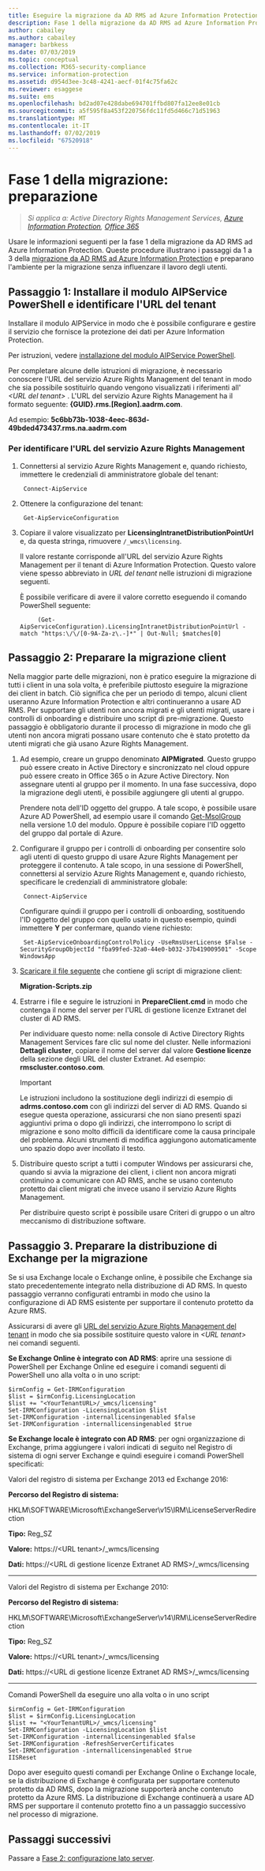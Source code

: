 ```yaml
---
title: Eseguire la migrazione da AD RMS ad Azure Information Protection - Fase 1
description: Fase 1 della migrazione da AD RMS ad Azure Information Protection che include i passaggi da 1 a 3 della migrazione da AD RMS ad Azure Information Protection.
author: cabailey
ms.author: cabailey
manager: barbkess
ms.date: 07/03/2019
ms.topic: conceptual
ms.collection: M365-security-compliance
ms.service: information-protection
ms.assetid: d954d3ee-3c48-4241-aecf-01f4c75fa62c
ms.reviewer: esaggese
ms.suite: ems
ms.openlocfilehash: bd2ad07e428dabe694701ffbd807fa12ee8e01cb
ms.sourcegitcommit: a5f595f8a453f220756fdc11fd5d466c71d51963
ms.translationtype: MT
ms.contentlocale: it-IT
ms.lasthandoff: 07/02/2019
ms.locfileid: "67520918"
---
```

# <a name="migration-phase-1---preparation"></a>Fase 1 della migrazione: preparazione

>*Si applica a: Active Directory Rights Management Services, [Azure Information Protection](https://azure.microsoft.com/pricing/details/information-protection), [Office 365](https://download.microsoft.com/download/E/C/F/ECF42E71-4EC0-48FF-AA00-577AC14D5B5C/Azure_Information_Protection_licensing_datasheet_EN-US.pdf)*

Usare le informazioni seguenti per la fase 1 della migrazione da AD RMS ad Azure Information Protection. Queste procedure illustrano i passaggi da 1 a 3 della [migrazione da AD RMS ad Azure Information Protection](migrate-from-ad-rms-to-azure-rms.md) e preparano l'ambiente per la migrazione senza influenzare il lavoro degli utenti.


## <a name="step-1-install-the-aipservice-powershell-module-and-identify-your-tenant-url"></a>Passaggio 1: Installare il modulo AIPService PowerShell e identificare l'URL del tenant

Installare il modulo AIPService in modo che è possibile configurare e gestire il servizio che fornisce la protezione dei dati per Azure Information Protection.

Per istruzioni, vedere [installazione del modulo AIPService PowerShell](./install-powershell.md).

Per completare alcune delle istruzioni di migrazione, è necessario conoscere l'URL del servizio Azure Rights Management del tenant in modo che sia possibile sostituirlo quando vengono visualizzati i riferimenti all' *\<URL del tenant\>* . L'URL del servizio Azure Rights Management ha il formato seguente: **{GUID}.rms.[Region].aadrm.com**.

Ad esempio: **5c6bb73b-1038-4eec-863d-49bded473437.rms.na.aadrm.com**

### <a name="to-identify-your-azure-rights-management-service-url"></a>Per identificare l'URL del servizio Azure Rights Management

1. Connettersi al servizio Azure Rights Management e, quando richiesto, immettere le credenziali di amministratore globale del tenant:
    
        Connect-AipService
    
2. Ottenere la configurazione del tenant:
    
        Get-AipServiceConfiguration
    
3. Copiare il valore visualizzato per **LicensingIntranetDistributionPointUrl** e, da questa stringa, rimuovere `/_wmcs\licensing`. 
    
    Il valore restante corrisponde all'URL del servizio Azure Rights Management per il tenant di Azure Information Protection. Questo valore viene spesso abbreviato in *URL del tenant* nelle istruzioni di migrazione seguenti.
    
    È possibile verificare di avere il valore corretto eseguendo il comando PowerShell seguente:
    
            (Get-AipServiceConfiguration).LicensingIntranetDistributionPointUrl -match "https:\/\/[0-9A-Za-z\.-]*" | Out-Null; $matches[0]

## <a name="step-2-prepare-for-client-migration"></a>Passaggio 2: Preparare la migrazione client

Nella maggior parte delle migrazioni, non è pratico eseguire la migrazione di tutti i client in una sola volta, è preferibile piuttosto eseguire la migrazione dei client in batch. Ciò significa che per un periodo di tempo, alcuni client useranno Azure Information Protection e altri continueranno a usare AD RMS. Per supportare gli utenti non ancora migrati e gli utenti migrati, usare i controlli di onboarding e distribuire uno script di pre-migrazione. Questo passaggio è obbligatorio durante il processo di migrazione in modo che gli utenti non ancora migrati possano usare contenuto che è stato protetto da utenti migrati che già usano Azure Rights Management.

1. Ad esempio, creare un gruppo denominato **AIPMigrated**. Questo gruppo può essere creato in Active Directory e sincronizzato nel cloud oppure può essere creato in Office 365 o in Azure Active Directory. Non assegnare utenti al gruppo per il momento. In una fase successiva, dopo la migrazione degli utenti, è possibile aggiungere gli utenti al gruppo.

    Prendere nota dell'ID oggetto del gruppo. A tale scopo, è possibile usare Azure AD PowerShell, ad esempio usare il comando [Get-MsolGroup](/powershell/msonline/v1/Get-MsolGroup) nella versione 1.0 del modulo. Oppure è possibile copiare l'ID oggetto del gruppo dal portale di Azure.

2. Configurare il gruppo per i controlli di onboarding per consentire solo agli utenti di questo gruppo di usare Azure Rights Management per proteggere il contenuto. A tale scopo, in una sessione di PowerShell, connettersi al servizio Azure Rights Management e, quando richiesto, specificare le credenziali di amministratore globale:

        Connect-AipService

    Configurare quindi il gruppo per i controlli di onboarding, sostituendo l'ID oggetto del gruppo con quello usato in questo esempio, quindi immettere **Y** per confermare, quando viene richiesto:

        Set-AipServiceOnboardingControlPolicy -UseRmsUserLicense $False -SecurityGroupObjectId "fba99fed-32a0-44e0-b032-37b419009501" -Scope WindowsApp

3. [Scaricare il file seguente](https://go.microsoft.com/fwlink/?LinkId=524619) che contiene gli script di migrazione client:
    
    **Migration-Scripts.zip**
    
4. Estrarre i file e seguire le istruzioni in **PrepareClient.cmd** in modo che contenga il nome del server per l'URL di gestione licenze Extranet del cluster di AD RMS. 
    
    Per individuare questo nome: nella console di Active Directory Rights Management Services fare clic sul nome del cluster. Nelle informazioni **Dettagli cluster**, copiare il nome del server dal valore **Gestione licenze** della sezione degli URL del cluster Extranet. Ad esempio: **rmscluster.contoso.com**.

    > [!IMPORTANT]
    > Le istruzioni includono la sostituzione degli indirizzi di esempio di **adrms.contoso.com** con gli indirizzi del server di AD RMS. Quando si esegue questa operazione, assicurarsi che non siano presenti spazi aggiuntivi prima o dopo gli indirizzi, che interrompono lo script di migrazione e sono molto difficili da identificare come la causa principale del problema. Alcuni strumenti di modifica aggiungono automaticamente uno spazio dopo aver incollato il testo.
    >

5. Distribuire questo script a tutti i computer Windows per assicurarsi che, quando si avvia la migrazione dei client, i client non ancora migrati continuino a comunicare con AD RMS, anche se usano contenuto protetto dai client migrati che invece usano il servizio Azure Rights Management.

    Per distribuire questo script è possibile usare Criteri di gruppo o un altro meccanismo di distribuzione software.

## <a name="step-3-prepare-your-exchange-deployment-for-migration"></a>Passaggio 3. Preparare la distribuzione di Exchange per la migrazione

Se si usa Exchange locale o Exchange online, è possibile che Exchange sia stato precedentemente integrato nella distribuzione di AD RMS. In questo passaggio verranno configurati entrambi in modo che usino la configurazione di AD RMS esistente per supportare il contenuto protetto da Azure RMS. 

Assicurarsi di avere gli [URL del servizio Azure Rights Management del tenant](migrate-from-ad-rms-phase1.md#to-identify-your-azure-rights-management-service-url) in modo che sia possibile sostituire questo valore in *&lt;URL tenant&gt;* nei comandi seguenti. 

**Se Exchange Online è integrato con AD RMS**: aprire una sessione di PowerShell per Exchange Online ed eseguire i comandi seguenti di PowerShell uno alla volta o in uno script:

    $irmConfig = Get-IRMConfiguration
    $list = $irmConfig.LicensingLocation
    $list += "<YourTenantURL>/_wmcs/licensing"
    Set-IRMConfiguration -LicensingLocation $list
    Set-IRMConfiguration -internallicensingenabled $false
    Set-IRMConfiguration -internallicensingenabled $true 

**Se Exchange locale è integrato con AD RMS**: per ogni organizzazione di Exchange, prima aggiungere i valori indicati di seguito nel Registro di sistema di ogni server Exchange e quindi eseguire i comandi PowerShell specificati: 

Valori del registro di sistema per Exchange 2013 ed Exchange 2016:

**Percorso del Registro di sistema:**

HKLM\SOFTWARE\Microsoft\ExchangeServer\v15\IRM\LicenseServerRedirection

**Tipo:** Reg_SZ

**Valore:** https://\<URL tenant\>/_wmcs/licensing

**Dati:** https://\<URL di gestione licenze Extranet AD RMS\>/_wmcs/licensing

---

Valori del Registro di sistema per Exchange 2010:

**Percorso del Registro di sistema:**

HKLM\SOFTWARE\Microsoft\ExchangeServer\v14\IRM\LicenseServerRedirection

**Tipo:** Reg_SZ

**Valore:** https://\<URL tenant\>/_wmcs/licensing

**Dati:** https://\<URL di gestione licenze Extranet AD RMS>/_wmcs/licensing

---

Comandi PowerShell da eseguire uno alla volta o in uno script

    $irmConfig = Get-IRMConfiguration
    $list = $irmConfig.LicensingLocation
    $list += "<YourTenantURL>/_wmcs/licensing"
    Set-IRMConfiguration -LicensingLocation $list
    Set-IRMConfiguration -internallicensingenabled $false
    Set-IRMConfiguration -RefreshServerCertificates
    Set-IRMConfiguration -internallicensingenabled $true
    IISReset


Dopo aver eseguito questi comandi per Exchange Online o Exchange locale, se la distribuzione di Exchange è configurata per supportare contenuto protetto da AD RMS, dopo la migrazione supporterà anche contenuto protetto da Azure RMS. La distribuzione di Exchange continuerà a usare AD RMS per supportare il contenuto protetto fino a un passaggio successivo nel processo di migrazione.


## <a name="next-steps"></a>Passaggi successivi
Passare a [Fase 2: configurazione lato server](migrate-from-ad-rms-phase2.md).

